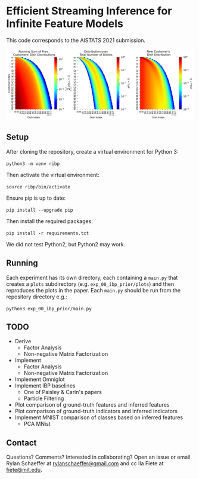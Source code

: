 # Efficient Streaming Inference for Infinite Feature Models

This code corresponds to the AISTATS 2021 submission.

![](01_prior/results/a=10.78_b=2.3/ibp_recursion_a=10.78_b=2.3.png)

## Setup

After cloning the repository, create a virtual environment for Python 3:

`python3 -m venv ribp`

Then activate the virtual environment:

`source ribp/bin/activate`

Ensure pip is up to date:

`pip install --upgrade pip`

Then install the required packages:

`pip install -r requirements.txt`

We did not test Python2, but Python2 may work.


## Running

Each experiment has its own directory, each containing a `main.py` that creates a `plots`
subdirectory (e.g. `exp_00_ibp_prior/plots`) and then reproduces the plots in the paper. Each 
`main.py` should be run from the repository directory e.g.:

`python3 exp_00_ibp_prior/main.py`

## TODO
- Derive
  - Factor Analysis
  - Non-negative Matrix Factorization
- Implement
  - Factor Analysis
  - Non-negative Matrix Factorization
- Implement Omniglot
- Implement IBP baselines
  - One of Paisley & Carin's papers
  - Particle Filtering
- Plot comparison of ground-truth features and inferred features
- Plot comparison of ground-truth indicators and inferred indicators
- Implement MNIST comparison of classes based on inferred features
  - PCA MNist

## Contact

Questions? Comments? Interested in collaborating? Open an issue or 
email Rylan Schaeffer at rylanschaeffer@gmail.com and cc Ila Fiete at fiete@mit.edu.
